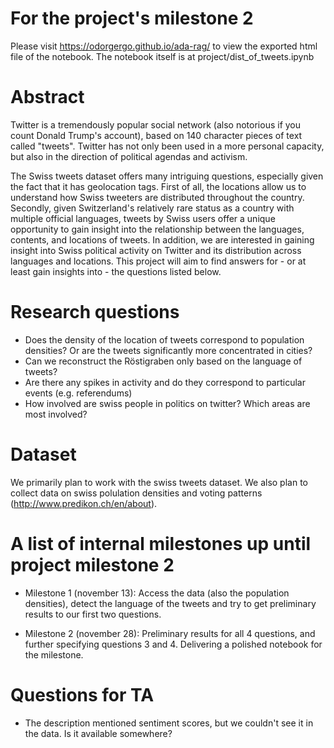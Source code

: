 # For the project's milestone 2

Please visit https://odorgergo.github.io/ada-rag/ to view the exported html file of the notebook. The notebook itself is at project/dist_of_tweets.ipynb

# Abstract

Twitter is a tremendously popular social network (also notorious if you count Donald Trump's account), based on 140 character pieces of text called "tweets". Twitter has not only been used in a more personal capacity, but also in the direction of political agendas and activism.

The Swiss tweets dataset offers many intriguing questions, especially given the fact that it has geolocation tags. First of all, the locations allow us to understand how Swiss tweeters are distributed throughout the country. Secondly, given Switzerland's relatively rare status as a country with multiple official languages, tweets by Swiss users offer a unique opportunity to gain insight into the relationship between the languages, contents, and locations of tweets. In addition, we are interested in gaining insight into Swiss political activity on Twitter and its distribution across languages and locations.
This project will aim to find answers for - or at least gain insights into - the questions listed below.

# Research questions

- Does the density of the location of tweets correspond to population densities? Or are the tweets significantly more concentrated in cities?
- Can we reconstruct the Röstigraben only based on the language of tweets?
- Are there any spikes in activity and do they correspond to particular events (e.g. referendums) 
- How involved are swiss people in politics on twitter? Which areas are most involved?

# Dataset

We primarily plan to work with the swiss tweets dataset. We also plan to collect data on swiss polulation densities and voting patterns (http://www.predikon.ch/en/about).

# A list of internal milestones up until project milestone 2

- Milestone 1 (november 13): Access the data (also the population densities), detect the language of the tweets and try to get preliminary results to our first two questions.

- Milestone 2 (november 28): Preliminary results for all 4 questions, and further specifying questions 3 and 4. Delivering a polished notebook for the milestone.


# Questions for TA

- The description mentioned sentiment scores, but we couldn't see it in the data. Is it available somewhere?
